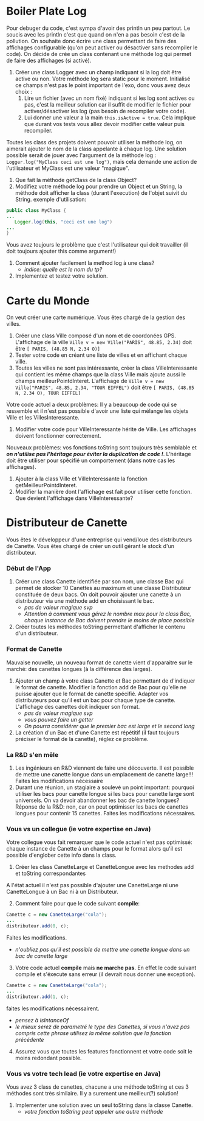 # Boiler Plate Log
Pour debuger du code, c'est sympa d'avoir des println un peu partout.
Le soucis avec les println c'est que quand on n'en a pas besoin c'est de la pollution.
On souhaite donc écrire une class permettant de faire des affichages configurable 
(qu'on peut activer ou désactiver sans recompiler le code).
On décide de crée un class contenant une méthode log qui permet de faire des affichages (si activé).

1. Créer une class Logger avec un champ indiquant si la log doit être active ou non. Votre méthode log sera static pour le moment.
Initialisé ce champs n'est pas le point important de l'exo, donc vous avez deux choix :
   1. Lire un fichier (avec un nom fixé) indiquant si les log sont actives ou pas, c'est la meilleur solution car il suffit de modifier le fichier pour activer/désactiver les log (pas besoin de recompiler votre code). 
   2. Lui donner une valeur a la main `this.isActive = true`. Cela implique que durant vos tests vous allez devoir modifier cette valeur puis recompiler.
   
Toutes les class des projets doivent pouvoir utiliser la méthode log, on aimerait ajouter le nom de la class appelante à chaque log.
Une solution possible serait de jouer avec l'argument de la méthode log : `Logger.log("MyClass ceci est une log")`, 
mais cela demande une action de l'utilisateur et MyClass est une valeur "magique". 
1. Que fait la méthode getClass de la class Object?
2. Modifiez votre méthode log pour prendre un Object et un String, 
la méthode doit afficher la class (durant l'execution) de l'objet suivit du String. exemple d'utilisation:
```java
public class MyClass {
...
   Logger.log(this, "ceci est une log")
...
}
```

Vous avez toujours le problème que c'est l'utilisateur qui doit travailler (il doit toujours ajouter this comme argument!)
1. Comment ajouter facilement la method log à une class?
   - *indice: quelle est le nom du tp?*
2. Implementez et testez votre solution.


# Carte du Monde
On veut créer une carte numérique. Vous êtes chargé de la gestion des villes.

1. Créer une class Ville composé d'un nom et de coordonées GPS. L'affichage de la ville `Ville v = new Ville("PARIS", 48.85, 2.34)` doit être `[ PARIS, (48.85 N, 2.34 O)]`
2. Tester votre code en créant une liste de villes et en affichant chaque ville. 
3. Toutes les villes ne sont pas intéressante, 
créer la class VilleInteressante qui contient les même champs que la class Ville 
mais ajoute aussi le champs meilleurPointdInteret.
L'affichage de `Ville v = new Ville("PARIS", 48.85, 2.34, "TOUR EIFFEL")` doit être `[ PARIS, (48.85 N, 2.34 O), TOUR EIFFEL]`

Votre code actuel a deux problèmes: Il y a beaucoup de code qui se ressemble 
et il n'est pas possible d'avoir une liste qui mélange les objets Ville et les VillesInteressante.
1. Modifier votre code pour VilleInteressante hérite de Ville. Les affichages doivent fonctionner correctement.

Nouveaux problèmes: vos fonctions toString sont toujours très semblable et ___on n'utilise pas l'héritage pour éviter la duplication de code !___. L'héritage doit être utiliser pour spécifié un comportement (dans notre cas les affichages).
1. Ajouter à la class Ville et VilleInteressante la fonction getMeilleurPointdInteret.
2. Modifier la manière dont l'affichage est fait pour utiliser cette fonction. Que devient l'affichage dans VilleInteressante?

# Distributeur de Canette
Vous êtes le développeur d'une entreprise qui vend/loue des distributeurs de Canette. Vous êtes chargé de créer un outil gérant le stock d'un distributeur.

### Début de l'App

1. Créer une class Canette identifiée par son nom, une classe Bac qui permet de stocker 10 Canettes au maximum et une classe Distributeur constituée de deux bacs.
On doit pouvoir ajouter une canette à un distributeur via une méthode add en choisissant le bac.
   - *pas de valeur magique svp*
   - *Attention à comment vous gérez le nombre max pour la class Bac, chaque instance de Bac doivent prendre le moins de place possible* 
2. Créer toutes les méthodes toString permettant d'afficher le contenu d'un distributeur. 

### Format de Canette
Mauvaise nouvelle, un nouveau format de canette vient d'apparaitre sur le marché: des canettes longues (à la différence des larges). 

1. Ajouter un champ à votre class Canette et Bac permettant de d'indiquer le format de canette. 
Modifier la fonction add de Bac pour qu'elle ne puisse ajouter que le format de canette spécifié. 
Adapter vos distributeurs pour qu'il est un bac pour chaque type de canette.
L'affichage des canettes doit indiquer son format.
   - *pas de valeur magique svp*
   - *vous pouvez faire un getter*
   - *On pourra considérer que le premier bac est large et le second long*   
2. La création d'un Bac et d'une Canette est répétitif (il faut toujours préciser le format de la canette), réglez ce problème.

### La R&D s'en mêle
1. Les ingénieurs en R&D viennent de faire une découverte. Il est possible de mettre une canette longue dans un emplacement de canette large!!! Faites les modifications nécessaire
2. Durant une réunion, un stagiaire a soulevé un point important: pourquoi utiliser les bacs pour canette longue si les bacs pour canette large sont universels. On va devoir abandonner les bac de canette longues? Réponse de la R&D: non, car on peut optimisser les bacs de canettes longues pour contenir 15 canettes. Faites les modifications nécessaires.

### Vous vs un collegue (ie votre expertise en Java)

Votre collegue vous fait remarquer que le code actuel n'est pas optimissé: 
chaque instance de Canette à un champs pour le format alors qu'il est possible d'englober cette info dans la class.

1. Créer les class CanetteLarge et CanetteLongue avec les methodes add et toString correspondantes

A l'état actuel il n'est pas possible d'ajouter une CanetteLarge ni une CanetteLongue à un Bac ni à un Distributeur. 

2. Comment faire pour que le code suivant __compile__:
```java
Canette c = new CanetteLarge("cola");
...
distributeur.add(0, c);
```
Faites les modifications.
   - *n'oubliez pas qu'il est possible de mettre une canette longue dans un bac de canette large*
3. Votre code actuel __compile__ mais __ne marche pas__. En effet le code suivant compile et s'éxecute sans erreur (il devrait nous donner une exception).
```java
Canette c = new CanetteLarge("cola");
...
distributeur.add(1, c);
```   
faites les modifications nécessairent.
   - *pensez à isIntanceOf*
   - *le mieux serez de parametré le type des Canettes, si vous n'avez pas compris cette phrase utilisez la même solution que la fonction précédente*
4. Assurez vous que toutes les features fonctionnent et votre code soit le moins redondant possible.

### Vous vs votre tech lead (ie votre expertise en Java)

Vous avez 3 class de canettes, chacune a une méthode toString et ces 3 méthodes sont très similaire.
Il y a surement une meilleur(?) solution!

1. Implementer une solution avec un seul toString dans la classe Canette.
   - *votre fonction toString peut appeler une autre méthode*
